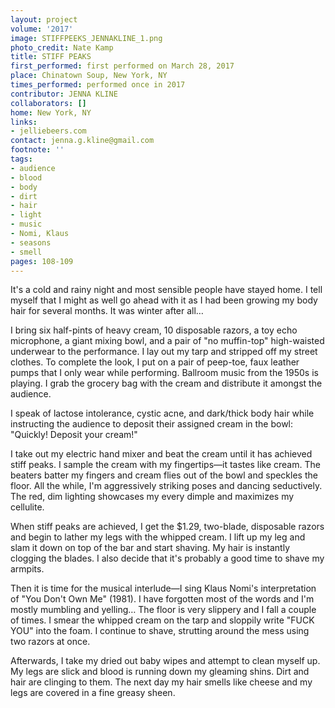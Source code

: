 ```yaml
---
layout: project
volume: '2017'
image: STIFFPEEKS_JENNAKLINE_1.png
photo_credit: Nate Kamp
title: STIFF PEAKS
first_performed: first performed on March 28, 2017
place: Chinatown Soup, New York, NY
times_performed: performed once in 2017
contributor: JENNA KLINE
collaborators: []
home: New York, NY
links:
- jelliebeers.com
contact: jenna.g.kline@gmail.com
footnote: ''
tags:
- audience
- blood
- body
- dirt
- hair
- light
- music
- Nomi, Klaus
- seasons
- smell
pages: 108-109
---
```


It's a cold and rainy night and most sensible people have stayed home. I tell myself that I might as well go ahead with it as I had been growing my body hair for several months. It was winter after all…

I bring six half-pints of heavy cream, 10 disposable razors, a toy echo microphone, a giant mixing bowl, and a pair of "no muffin-top" high-waisted underwear to the performance. I lay out my tarp and stripped off my street clothes. To complete the look, I put on a pair of peep-toe, faux leather pumps that I only wear while performing. Ballroom music from the 1950s is playing. I grab the grocery bag with the cream and distribute it amongst the audience.

I speak of lactose intolerance, cystic acne, and dark/thick body hair while instructing the audience to deposit their assigned cream in the bowl: "Quickly! Deposit your cream!"

I take out my electric hand mixer and beat the cream until it has achieved stiff peaks. I sample the cream with my fingertips—it tastes like cream. The beaters batter my fingers and cream flies out of the bowl and speckles the floor. All the while, I'm aggressively striking poses and dancing seductively. The red, dim lighting showcases my every dimple and maximizes my cellulite.

When stiff peaks are achieved, I get the $1.29, two-blade, disposable razors and begin to lather my legs with the whipped cream. I lift up my leg and slam it down on top of the bar and start shaving. My hair is instantly clogging the blades. I also decide that it's probably a good time to shave my armpits.

Then it is time for the musical interlude—I sing Klaus Nomi's interpretation of "You Don't Own Me" (1981). I have forgotten most of the words and I'm mostly mumbling and yelling… The floor is very slippery and I fall a couple of times. I smear the whipped cream on the tarp and sloppily write "FUCK YOU" into the foam. I continue to shave, strutting around the mess using two razors at once.

Afterwards, I take my dried out baby wipes and attempt to clean myself up. My legs are slick and blood is running down my gleaming shins. Dirt and hair are clinging to them. The next day my hair smells like cheese and my legs are covered in a fine greasy sheen.
